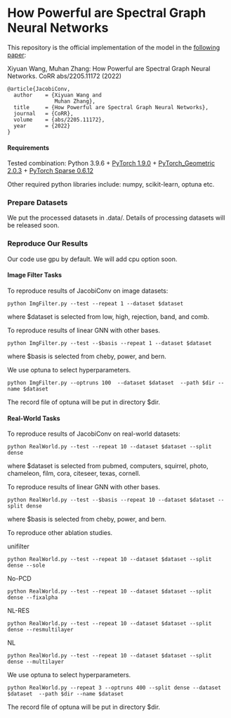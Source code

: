 # How Powerful are Spectral Graph Neural Networks

This repository is the official implementation of the model in the [following paper](https://openreview.net/forum?id=XLxhEjKNbXj):

Xiyuan Wang, Muhan Zhang: How Powerful are Spectral Graph Neural Networks. CoRR abs/2205.11172 (2022)

```{bibtex}
@article{JacobiConv,
  author    = {Xiyuan Wang and
               Muhan Zhang},
  title     = {How Powerful are Spectral Graph Neural Networks},
  journal   = {CoRR},
  volume    = {abs/2205.11172},
  year      = {2022}
}
```

#### Requirements
Tested combination: Python 3.9.6 + [PyTorch 1.9.0](https://pytorch.org/get-started/previous-versions/) + [PyTorch_Geometric 2.0.3](https://pytorch-geometric.readthedocs.io/en/latest/notes/installation.html) + [PyTorch Sparse 0.6.12](https://github.com/rusty1s/pytorch_sparse)

Other required python libraries include: numpy, scikit-learn, optuna etc.

### Prepare Datasets

We put the processed datasets in .data/. Details of processing datasets will be released soon.


### Reproduce Our Results

Our code use gpu by default. We will add cpu option soon.

#### Image Filter Tasks

To reproduce results of JacobiConv on image datasets:
```
python ImgFilter.py --test --repeat 1 --dataset $dataset
```
where $dataset is selected from low, high, rejection, band, and comb. 

To reproduce results of linear GNN with other bases.
```
python ImgFilter.py --test --$basis --repeat 1 --dataset $dataset
```
where $basis is selected from cheby, power, and bern. 


We use optuna to select hyperparameters.
```
python ImgFilter.py --optruns 100  --dataset $dataset  --path $dir --name $dataset
```
The record file of optuna will be put in directory $dir.

#### Real-World Tasks

To reproduce results of JacobiConv on real-world datasets:
```
python RealWorld.py --test --repeat 10 --dataset $dataset --split dense
```
where $dataset is selected from pubmed, computers, squirrel, photo, chameleon, film, cora, citeseer, texas, cornell. 

To reproduce results of linear GNN with other bases.
```
python RealWorld.py --test --$basis --repeat 10 --dataset $dataset --split dense
```
where $basis is selected from cheby, power, and bern. 

To reproduce other ablation studies.

unifilter
```
python RealWorld.py --test --repeat 10 --dataset $dataset --split dense --sole
```
No-PCD
```
python RealWorld.py --test --repeat 10 --dataset $dataset --split dense --fixalpha
```
NL-RES 
```
python RealWorld.py --test --repeat 10 --dataset $dataset --split dense --resmultilayer
```
NL
```
python RealWorld.py --test --repeat 10 --dataset $dataset --split dense --multilayer
```

We use optuna to select hyperparameters.
```
python RealWorld.py --repeat 3 --optruns 400 --split dense --dataset $dataset  --path $dir --name $dataset
```
The record file of optuna will be put in directory $dir.

